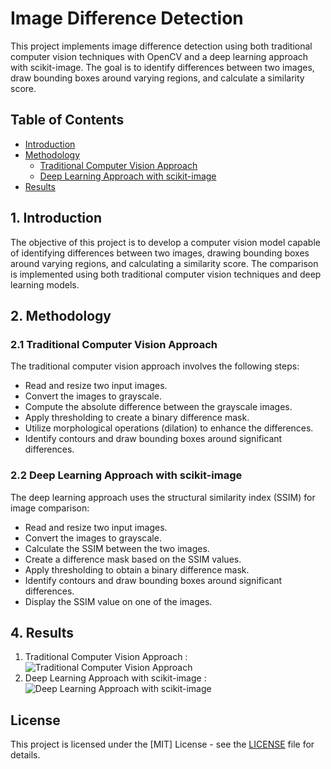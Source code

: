 # Image Difference Detection

This project implements image difference detection using both traditional computer vision techniques with OpenCV and a deep learning approach with scikit-image. The goal is to identify differences between two images, draw bounding boxes around varying regions, and calculate a similarity score.

## Table of Contents

- [Introduction](#1-introduction)
- [Methodology](#2-methodology)
  - [Traditional Computer Vision Approach](#21-traditional-computer-vision-approach)
  - [Deep Learning Approach with scikit-image](#22-deep-learning-approach-with-scikit-image)
- [Results](#4-results)


## 1. Introduction

The objective of this project is to develop a computer vision model capable of identifying differences between two images, drawing bounding boxes around varying regions, and calculating a similarity score. The comparison is implemented using both traditional computer vision techniques and deep learning models.

## 2. Methodology

### 2.1 Traditional Computer Vision Approach

The traditional computer vision approach involves the following steps:
- Read and resize two input images.
- Convert the images to grayscale.
- Compute the absolute difference between the grayscale images.
- Apply thresholding to create a binary difference mask.
- Utilize morphological operations (dilation) to enhance the differences.
- Identify contours and draw bounding boxes around significant differences.

### 2.2 Deep Learning Approach with scikit-image

The deep learning approach uses the structural similarity index (SSIM) for image comparison:
- Read and resize two input images.
- Convert the images to grayscale.
- Calculate the SSIM between the two images.
- Create a difference mask based on the SSIM values.
- Apply thresholding to obtain a binary difference mask.
- Identify contours and draw bounding boxes around significant differences.
- Display the SSIM value on one of the images.

## 4. Results
1. Traditional Computer Vision Approach : ![Traditional Computer Vision Approach](https://drive.google.com/uc?id=1pHJthQbnizDCHZKWthrB7cyqxv3EBgGO)
2. Deep Learning Approach with scikit-image : ![Deep Learning Approach with scikit-image](https://drive.google.com/uc?id=13Nb2juqVm6y_giHbBvcJ7kkM5oA7XNRR)

## License
This project is licensed under the [MIT] License - see the [LICENSE](LICENSE) file for details.
